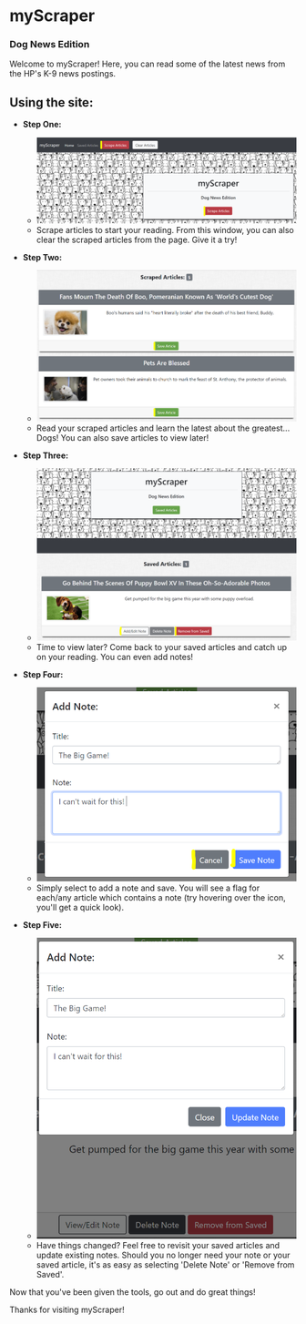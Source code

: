 # myScraper
### Dog News Edition

Welcome to myScraper! Here, you can read some of the latest news from the HP's K-9 news postings.

## Using the site:

* **Step One:**
    * ![Scrape Articles](/public/images/scrape.PNG)
    * Scrape articles to start your reading. From this window, you can also clear the scraped articles from the page. Give it a try!

* **Step Two:**
    * ![Read Articles](/public/images/read.PNG)
    * Read your scraped articles and learn the latest about the greatest... Dogs! You can also save articles to view later!

* **Step Three:**
    * ![View Saved Articles](/public/images/saved.PNG)
    * Time to view later? Come back to your saved articles and catch up on your reading. You can even add notes!

* **Step Four:**
    * ![Save Note](/public/images/save.PNG)
    * Simply select to add a note and save. You will see a flag for each/any article which contains a note (try hovering over the icon, you'll get a quick look).

* **Step Five:**
    * ![Update Note](/public/images/update.PNG)
    * Have things changed? Feel free to revisit your saved articles and update existing notes. Should you no longer need your note or your saved article, it's as easy as selecting 'Delete Note' or 'Remove from Saved'.


Now that you've been given the tools, go out and do great things!

Thanks for visiting myScraper!


